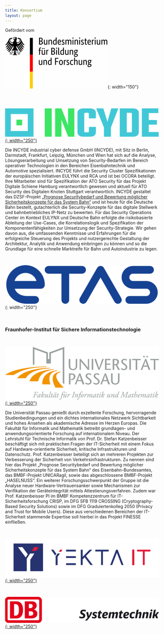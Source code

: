```yaml
---
title: Konsortium
layout: page
---
```


Gefördert vom

![Bundesministerium für Bildung und Forschung](assets/images/logos/BMBF.svg){: width="150"}

<br>
<br>

[![INCYDE Logo](assets/images/logos/INCYDE.svg){: width="250"}](https://incyde.com)

Die INCYDE industrial cyber defense GmbH (INCYDE), mit Sitz in Berlin, Darmstadt, Frankfurt, Leipzig, München und Wien hat sich auf die Analyse, Lösungserarbeitung und Umsetzung von Security-Bedarfen im Bereich operativer Technologien in den Bereichen Eisenbahntechnik und Automotive spezialisiert.
INCYDE führt die Security Cluster Spezifikationen der europäischen Initiativen EULYNX und RCA und ist bei OCORA beteiligt.
Ihre Mitarbeiter sind für Spezifikation der ATO Security für das Projekt Digitale Schiene Hamburg verantwortlich gewesen und aktuell für ATO Security des Digitalen Knoten Stuttgart verantwortlich.
INCYDE gestaltet das DZSF-Projekt [„Prognose Securitybedarf und Bewertung möglicher Sicherheitskonzepte für das System Bahn“](https://www.dzsf.bund.de/SharedDocs/Standardartikel/DZSF/Projekte/Projekt_49_Securitybedarf.html) und ist heute für die Deutsche Bahn bestellt, gutachterlich die Security-Konzepte für das digitale Stellwerk und bahnbetriebliches IP-Netz zu bewerten.
Für das Security Operations Center im Kontext EULYNX und Deutsche Bahn erfolgte die risikobasierte Ableitung der Use-Cases, die Korrelationslogik und Spezifikation der Komponentenfähigkeiten zur Umsetzung der Security-Strategie.
Wir gehen davon aus, die umfassenden Kenntnisse und Erfahrungen für die erfolgreiche Steuerung des Projekts und nutzergerechte Gestaltung der Architektur, Analytik und Anwendung einbringen zu können und so die Grundlage für eine schnelle Marktreife für Bahn und Autoindustrie zu legen.

<br>

![ETAS Logo](assets/images/logos/ETAS.svg){: width="250"}

<br>

### Fraunhofer-Institut für Sichere Informationstechnologie

<br>

[![Uni Passau Logo](assets/images/logos/Uni_Passau.png){: width="250"}](https://www.fim.uni-passau.de/technische-informatik/)

Die Universität Passau genießt durch exzellente Forschung, hervorragende Studienbedingungen und ein dichtes internationales Netzwerk Sichtbarkeit und hohes Ansehen als akademische Adresse im Herzen Europas. 
Die Fakultät für Informatik und Mathematik betreibt grundlagen- und anwendungsorientierte Forschung auf internationalem Niveau. 
Der Lehrstuhl für Technische Informatik von Prof. Dr. Stefan Katzenbeisser beschäftigt sich mit praktischen Fragen der IT-Sicherheit mit einem Fokus auf Hardware-orientierte Sicherheit, kritische Infrastrukturen und Datenschutz. 
Prof. Katzenbeisser beteiligt sich an mehreren Projekten zur Verbesserung der Sicherheit von Verkehrsinfrastrukturen. 
Zu nennen sind hier das Projekt „Prognose Securitybedarf und Bewertung möglicher Sicherheitskonzepte für das System Bahn“ des Eisenbahn-Bundesamtes, das BMBF-Projekt UNICARagil, sowie das abgeschlossene BMBF-Projekt „HASELNUSS“. 
Ein weiterer Forschungsschwerpunkt der Gruppe ist die Analyse neuer Hardware-Vertrauensanker sowie Mechanismen zur Verifikation der Geräteintegrität mittels Attestierungsverfahren. 
Zudem war Prof. Katzenbeisser PI im BMBF Kompetenzzentrum für IT-Sicherheitsforschung CRISP, im DFG SFB 1119 CROSSING (Cryptography-Based Security Solutions) sowie im DFG Graduiertenkolleg 2050 (Privacy and Trust for Mobile Users). 
Diese aus verschiedenen Bereichen der IT-Sicherheit stammende Expertise soll hierbei in das Projekt FINESSE einfließen. 


<br>

[![Yekta IT Logo](assets/images/logos/YEKTA_IT.png){: width="250"}](https://yekta-it.de/)

<br>

[![DB Systemtechnik Logo](assets/images/logos/DB_Systemtechnik.jpg){: width="250"}](http://www.db-systemtechnik.de/)
